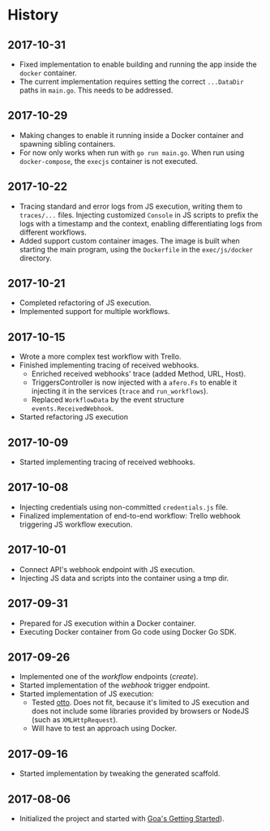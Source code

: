# History

## 2017-10-31

- Fixed implementation to enable building and running the app inside
  the `docker` container.
- The current implementation requires setting the correct `...DataDir`
  paths in `main.go`. This needs to be addressed.

## 2017-10-29

- Making changes to enable it running inside a Docker container and spawning
  sibling containers.
- For now only works when run with `go run main.go`. When run using
  `docker-compose`, the `execjs` container is not executed.

## 2017-10-22

- Tracing standard and error logs from JS execution, writing them to `traces/...`
  files. Injecting customized `Console` in JS scripts to prefix the logs with
  a timestamp and the context, enabling differentiating logs from different
  workflows.
- Added support custom container images. The image is built when starting the
  main program, using the `Dockerfile` in the `exec/js/docker` directory.

## 2017-10-21

- Completed refactoring of JS execution.
- Implemented support for multiple workflows.

## 2017-10-15

- Wrote a more complex test workflow with Trello.
- Finished implementing tracing of received webhooks.
  - Enriched received webhooks' trace (added Method, URL, Host).
  - TriggersController is now injected with a `afero.Fs` to enable
    it injecting it in the services (`trace` and `run_workflows`).
  - Replaced `WorkflowData` by the event structure `events.ReceivedWebhook`.
- Started refactoring JS execution

## 2017-10-09

- Started implementing tracing of received webhooks.

## 2017-10-08

- Injecting credentials using non-committed `credentials.js`
  file.
- Finalized implementation of end-to-end workflow: Trello
  webhook triggering JS workflow execution.

## 2017-10-01

- Connect API's webhook endpoint with JS execution.
- Injecting JS data and scripts into the container using
  a tmp dir.

## 2017-09-31

- Prepared for JS execution within a Docker container.
- Executing Docker container from Go code using Docker
  Go SDK.

## 2017-09-26

- Implemented one of the _workflow_ endpoints (_create_).
- Started implementation of the _webhook_ trigger endpoint.
- Started implementation of JS execution:
  - Tested [otto](https://github.com/robertkrimen/otto). Does not fit, because it's limited to JS execution and does not include some libraries provided by browsers or NodeJS (such as `XMLHttpRequest`).
  - Will have to test an approach using Docker.

## 2017-09-16

- Started implementation by tweaking the generated scaffold.

## 2017-08-06

- Initialized the project and started with [Goa's Getting Started](https://goa.design/learn/guide/)).
